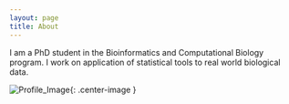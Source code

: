 ```yaml
---
layout: page
title: About
---
```



I am a PhD student in the Bioinformatics and Computational Biology program. 
I work on application of statistical tools to real world biological data.


![Profile_Image](https://martynalukaszewicz.github.io/Profile_Image.jpg){: .center-image }
